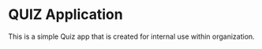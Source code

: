 # QUIZ Application

This is a simple Quiz app that is created for internal use within organization.  